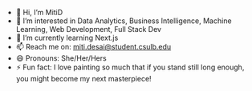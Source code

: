 - 👋 Hi, I’m MitiD
- 👀 I’m interested in Data Analytics, Business Intelligence, Machine Learning, Web Development, Full Stack Dev
- 🌱 I’m currently learning Next.js
- 📫 Reach me on: miti.desai@student.csulb.edu
- 😄 Pronouns: She/Her/Hers
- ⚡ Fun fact: I love painting so much that if you stand still long enough, you might become my next masterpiece!

<!---
MiD200998/MiD200998 is a ✨ special ✨ repository because its `README.md` (this file) appears on your GitHub profile.
You can click the Preview link to take a look at your changes.
--->
